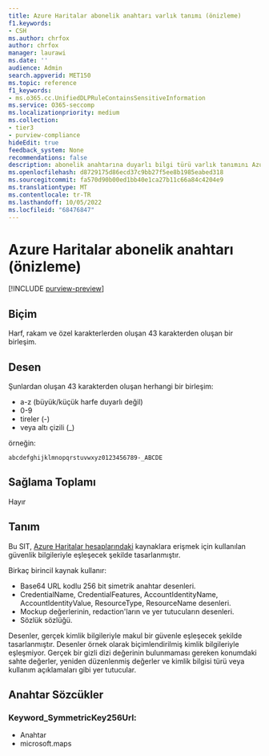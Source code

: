 ```yaml
---
title: Azure Haritalar abonelik anahtarı varlık tanımı (önizleme)
f1.keywords:
- CSH
ms.author: chrfox
author: chrfox
manager: laurawi
ms.date: ''
audience: Admin
search.appverid: MET150
ms.topic: reference
f1_keywords:
- ms.o365.cc.UnifiedDLPRuleContainsSensitiveInformation
ms.service: O365-seccomp
ms.localizationpriority: medium
ms.collection:
- tier3
- purview-compliance
hideEdit: true
feedback_system: None
recommendations: false
description: abonelik anahtarına duyarlı bilgi türü varlık tanımını Azure Haritalar.
ms.openlocfilehash: d8729175d86ecd37c9bb27f5ee8b1985eabed318
ms.sourcegitcommit: fa570d90b00ed1bb40e1ca27b11c66a84c4204e9
ms.translationtype: MT
ms.contentlocale: tr-TR
ms.lasthandoff: 10/05/2022
ms.locfileid: "68476847"
---
```

# <a name="azure-maps-subscription-key-preview"></a>Azure Haritalar abonelik anahtarı (önizleme)

[!INCLUDE [purview-preview](../includes/purview-preview.md)]

## <a name="format"></a>Biçim

Harf, rakam ve özel karakterlerden oluşan 43 karakterden oluşan bir birleşim.

## <a name="pattern"></a>Desen

Şunlardan oluşan 43 karakterden oluşan herhangi bir birleşim:
 
- a-z (büyük/küçük harfe duyarlı değil)
- 0-9
- tireler (-)
- veya altı çizili (_)

örneğin:

`abcdefghijklmnopqrstuvwxyz0123456789-_ABCDE`

## <a name="checksum"></a>Sağlama Toplamı

Hayır

## <a name="definition"></a>Tanım

Bu SIT, [Azure Haritalar hesaplarındaki](/azure/azure-maps/how-to-manage-authentication) kaynaklara erişmek için kullanılan güvenlik bilgileriyle eşleşecek şekilde tasarlanmıştır. 

Birkaç birincil kaynak kullanır:

- Base64 URL kodlu 256 bit simetrik anahtar desenleri.
- CredentialName, CredentialFeatures, AccountIdentityName, AccountIdentityValue, ResourceType, ResourceName desenleri.
- Mockup değerlerinin, redaction'ların ve yer tutucuların desenleri.
- Sözlük sözlüğü.

Desenler, gerçek kimlik bilgileriyle makul bir güvenle eşleşecek şekilde tasarlanmıştır. Desenler örnek olarak biçimlendirilmiş kimlik bilgileriyle eşleşmiyor. Gerçek bir gizli dizi değerinin bulunmaması gereken konumdaki sahte değerler, yeniden düzenlenmiş değerler ve kimlik bilgisi türü veya kullanım açıklamaları gibi yer tutucular.

## <a name="keywords"></a>Anahtar Sözcükler

### <a name="keyword_symmetrickey256url"></a>Keyword_SymmetricKey256Url:

- Anahtar
- microsoft.maps

